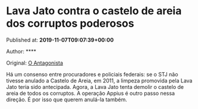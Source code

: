 
# Lava Jato contra o castelo de areia dos corruptos poderosos

Published at: **2019-11-07T09:07:39+00:00**

Author: ****

Original: [O Antagonista](https://www.oantagonista.com/brasil/lava-jato-contra-o-castelo-de-areia-dos-corruptos-poderosos/)

Há um consenso entre procuradores e policiais federais: se o STJ não tivesse anulado a Castelo de Areia, em 2011, a limpeza promovida pela Lava Jato teria sido antecipada.
Agora, a Lava Jato tenta demolir o castelo de areia de todos os corruptos. A operação Appius é outro passo nessa direção. É por isso que querem anulá-la também.
